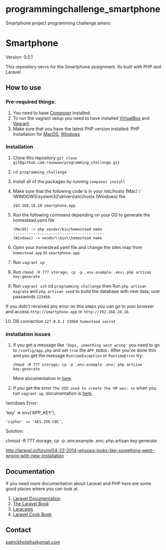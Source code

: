 # programmingchallenge_smartphone
Smartphone project programming challenge amero


# Smartphone

Version: 0.0.1

This repository servs for the Smartphone assignment. Its built with PHP and Laravel.

## How to use

### Pre-required things:

1. You need to have [Composer](https://getcomposer.org/) installed.
2. To run the vagrant setup you need to have installed [VirtualBox](https://www.virtualbox.org/wiki/Downloads) and [Vagrant](https://www.vagrantup.com/)
3. Make sure that you have the latest PHP version installed: PHP Installation for [MacOS](http://aerendir.me/2015/08/01/how-to-upgrade-php-built-in-your-mac-osx/), [Windows](http://windows.php.net/)

### Installation

1. Clone this repository ```git clone git@github.com:rauwwww/programming_challenge.git```
2. ```cd programming_challenge```
3. Install all of the packages by running ```composer install```
4. Make sure that the following code is in your /etc/hosts (Mac) / \WINDOWS\system32\drivers\etc\hosts (Windows) file.
    ```
    192.168.10.10 smartphone.app
    ```
5. Run the following command depending on your OS to generate the homestead.yaml file

    ```
    (MacOS) -> php vendor/bin/homestead make
    -----------------------------------------
    (Windows) -> vendor\\bin\\homestead make
    ```
6. Open your homestead.yaml file and change the sites map from ```homestead.app``` to ```smartphone.app```
7. Run ```vagrant up```
8. Run ```chmod -R 777 storage; cp -p .env.example .env; php artisan key:generate```
9. Run ```vagrant ssh``` cd ```programming-challenge``` then Run ```php artisan migrate``` and ```php artisan seed``` to build the database with new data, user passwords ```123456```

If you didn't received any error on this steps you can go to your browser and access ```http://smartphone.app``` or ```http://192.168.10.10```.

10. DB connection ```127.0.0.1 33060 homestead secret```


### Installation issues

1. If you get a message like ```'Oops, something went wrong'``` you need to go to ```/config/app.php``` and set ```true``` the ```APP_DEBUG.``` After you've done this and you get the message ```RuntimeException``` or ```RuntimeError``` try:

    ```
    chmod -R 777 storage; cp -p .env.example .env; php artisan key:generate
    ```
    More documentation in [here](http://laravel.io/forum/04-22-2014-whoops-looks-like-something-went-wrong-with-new-installation).
2. If you get the error ```The UID used to create the VM was: xx``` when you run ```vagrant up```, documentation is [here](http://stackoverflow.com/questions/36636451/windows-virtualbox-vm-was-created-with-a-user-that-doesnt-match-the-current-u).

!windows Error:

  'key' => env('APP_KEY'),

    'cipher' => 'AES-256-CBC',

Solution:

chmod -R 777 storage; cp -p .env.example .env; php artisan key:generate

http://laravel.io/forum/04-22-2014-whoops-looks-like-something-went-wrong-with-new-installation

## Documentation

If you need more documentation about Laravel and PHP here are some good places where you can look at.

1. [Laravel Documentation](https://laravel.com/docs/5.3)
2. [The Laravel Book](http://learninglaravel.net/books/laravel)
3. [Laracasts](https://laracasts.com/)
4. [Laravel Cook Book](http://learninglaravel.net/)

## Contact

patrickholsths@gmail.com
